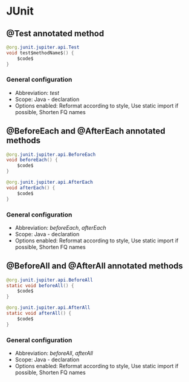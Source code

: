 # JUnit

## @Test annotated method

```java
@org.junit.jupiter.api.Test
void test$methodName$() {
    $code$
}
```

### General configuration
- Abbreviation: *test*
- Scope: Java - declaration
- Options enabled: Reformat according to style, Use static import if possible, Shorten FQ names

## @BeforeEach and @AfterEach annotated methods

```java
@org.junit.jupiter.api.BeforeEach
void beforeEach() {
    $code$
}
```

```java
@org.junit.jupiter.api.AfterEach
void afterEach() {
    $code$
}
```

### General configuration
- Abbreviation: *beforeEach*, *afterEach*
- Scope: Java - declaration
- Options enabled: Reformat according to style, Use static import if possible, Shorten FQ names

## @BeforeAll and @AfterAll annotated methods


```java
@org.junit.jupiter.api.BeforeAll
static void beforeAll() {
    $code$
}
```

```java
@org.junit.jupiter.api.AfterAll
static void afterAll() {
    $code$
}
```

### General configuration
- Abbreviation: *beforeAll*, *afterAll*
- Scope: Java - declaration
- Options enabled: Reformat according to style, Use static import if possible, Shorten FQ names